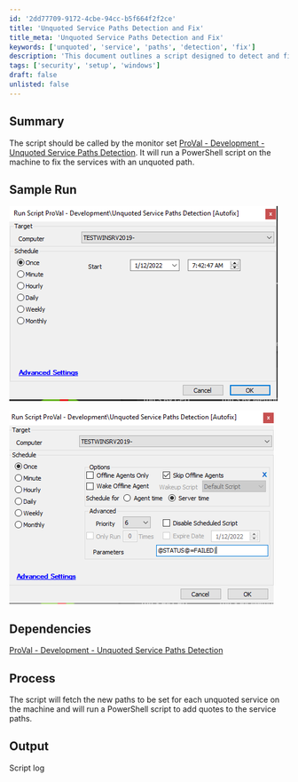 ```yaml
---
id: '2dd77709-9172-4cbe-94cc-b5f664f2f2ce'
title: 'Unquoted Service Paths Detection and Fix'
title_meta: 'Unquoted Service Paths Detection and Fix'
keywords: ['unquoted', 'service', 'paths', 'detection', 'fix']
description: 'This document outlines a script designed to detect and fix unquoted service paths on a machine. It details the process of running a PowerShell script to properly quote service paths, ensuring system security and stability. The script is intended to be called by the ProVal monitor set for effective service management.'
tags: ['security', 'setup', 'windows']
draft: false
unlisted: false
---
```


## Summary

The script should be called by the monitor set [ProVal - Development - Unquoted Service Paths Detection](https://proval.itglue.com/DOC-5078775-8930000). It will run a PowerShell script on the machine to fix the services with an unquoted path.

## Sample Run

![Sample Run 1](../../../static/img/Unquoted-Service-Paths-Detection/image_1.png)

![Sample Run 2](../../../static/img/Unquoted-Service-Paths-Detection/image_2.png)

## Dependencies

[ProVal - Development - Unquoted Service Paths Detection](https://proval.itglue.com/DOC-5078775-8930000)

## Process

The script will fetch the new paths to be set for each unquoted service on the machine and will run a PowerShell script to add quotes to the service paths.

## Output

Script log
